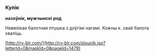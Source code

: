 ### Кулік
**назоўнік, мужчынскі род**

Невялікая балотная птушка з доўгімі нагамі. Кожны к. сваё балота хваліць.

<a rel="author">[http://rv-blr.com/](http://rv-blr.com/slounik.jsp?letterId=0&maskId=0&pageId=1479)</a>
